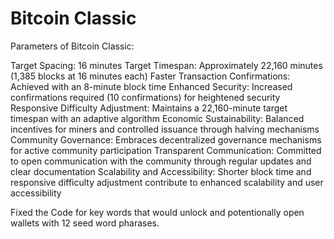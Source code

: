 # Bitcoin Classic


Parameters of Bitcoin Classic:

Target Spacing: 16 minutes
Target Timespan: Approximately 22,160 minutes (1,385 blocks at 16 minutes each)
Faster Transaction Confirmations: Achieved with an 8-minute block time
Enhanced Security: Increased confirmations required (10 confirmations) for heightened security
Responsive Difficulty Adjustment: Maintains a 22,160-minute target timespan with an adaptive algorithm
Economic Sustainability: Balanced incentives for miners and controlled issuance through halving mechanisms
Community Governance: Embraces decentralized governance mechanisms for active community participation
Transparent Communication: Committed to open communication with the community through regular updates and clear documentation
Scalability and Accessibility: Shorter block time and responsive difficulty adjustment contribute to enhanced scalability and user accessibility

<p>Fixed the Code for key words that would unlock and potentionally open wallets with 12 seed word pharases.</p>

